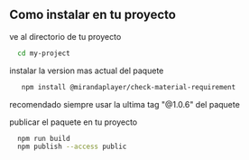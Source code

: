 
## Como instalar en tu proyecto

ve al directorio de tu proyecto

```bash
  cd my-project
```

instalar la version mas actual del paquete

```bash
   npm install @mirandaplayer/check-material-requirement
```

recomendado siempre usar la ultima tag "@1.0.6" del paquete

publicar el paquete en tu proyecto

```bash
  npm run build
  npm publish --access public
```